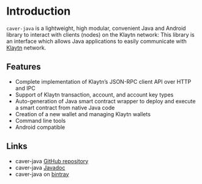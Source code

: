 # Introduction <a id="introduction"></a>

`caver-java` is a lightweight, high modular, convenient Java and Android library to interact with clients \(nodes\) on the Klaytn network: This library is an interface which allows Java applications to easily communicate with [Klaytn](https://www.klaytn.com) network.

## Features <a id="features"></a>

* Complete implementation of Klaytn’s JSON-RPC client API over HTTP and IPC
* Support of Klaytn transaction, account, and account key types
* Auto-generation of Java smart contract wrapper to deploy and execute a smart contract from native Java code
* Creation of a new wallet and managing Klaytn wallets
* Command line tools
* Android compatible

## Links <a id="links"></a>

* caver-java [GitHub repository](https://github.com/klaytn/caver-java)
* caver-java [Javadoc](https://javadoc.io/doc/com.klaytn.caver/core)
* caver-java on [bintray](https://bintray.com/klaytn/maven/caver-java)

